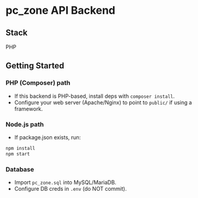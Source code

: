 # pc_zone API Backend

## Stack
PHP

## Getting Started
### PHP (Composer) path
- If this backend is PHP-based, install deps with `composer install`.
- Configure your web server (Apache/Nginx) to point to `public/` if using a framework.

### Node.js path
- If package.json exists, run:
```bash
npm install
npm start
```

### Database
- Import `pc_zone.sql` into MySQL/MariaDB.
- Configure DB creds in `.env` (do NOT commit).

